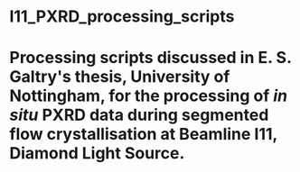 # I11_PXRD_processing_scripts

# Processing scripts discussed in E. S. Galtry's thesis, University of Nottingham, for the processing of _in situ_ PXRD data during segmented flow crystallisation at Beamline I11, Diamond Light Source.
